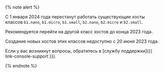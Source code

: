 {% note alert %}

С 1 января 2024 года перестанут работать существующие хосты классов `b1.nano`, `b1.micro`, `b1.small`, `b2.nano`, `b2.micro` и `b2.small`.

Рекомендуется перейти на другой класс хостов до конца 2023 года.

Создание новых хостов этих классов недоступно с 20 июня 2023 года.

Если у вас возникнут вопросы, обратитесь в [службу поддержки]({{ link-console-support }}).

{% endnote %}
